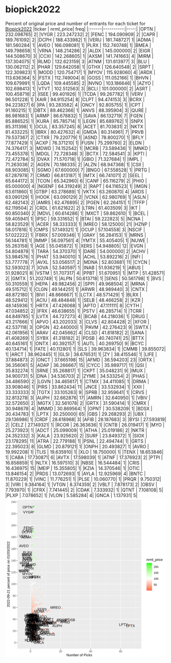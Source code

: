 # biopick2022
Percent of original price and number of entrants for each ticket for [Biopick2022](https://twitter.com/hashtag/Biopick2022)
|ticker | nrml_price| freq|
|:------|----------:|----:|
|OPTN   | 232.098765|    2|
|VYGR   | 223.247232|    2|
|FENC   | 194.090909|    2|
|CAPR   | 189.761092|    2|
|DCPH   | 188.433982|    1|
|VERU   | 181.748727|    1|
|ADMA   | 181.560284|    1|
|AVEO   | 166.098081|    1|
|PLRX   | 152.740748|    1|
|BMEA   | 149.798658|    1|
|VRNA   | 148.214286|    2|
|ALDX   | 145.000000|    2|
|EIGR   | 144.508670|    3|
|CCXI   | 142.268605|    1|
|AXSM   | 141.741663|    4|
|MIRM   | 137.304075|    1|
|RLMD   | 132.623159|    3|
|ATNM   | 131.613977|    3|
|BLU    | 130.062112|    2|
|PHAR   | 129.642058|    1|
|GTHX   | 126.640548|    2|
|SRPT   | 122.309823|    1|
|MODD   | 120.754717|    1|
|MYOV   | 115.928060|    4|
|ARDX   | 113.636364|    5|
|FSTX   | 112.749004|    8|
|GOSS   | 111.052166|    1|
|BHVN   | 109.679991|    1|
|LQDA   | 109.445585|    2|
|NVNO   | 103.186646|    1|
|AZYO   | 102.698413|    1|
|VTVT   | 102.512563|    3|
|BCLI   | 101.000000|    2|
|ASRT   | 100.458716|    2|
|ISEE   |  99.401926|    1|
|TCDA   |  99.267782|    1|
|VERV   |  96.501228|    1|
|XAIR   |  94.915254|    8|
|CLPT   |  94.474153|    3|
|BCRX   |  94.223827|    6|
|IPA    |  93.283582|    4|
|ONCY   |  92.805755|    1|
|ICPT   |  91.160215|    1|
|DBTX   |  89.462366|    1|
|ANVS   |  88.395904|    3|
|QURE   |  86.981683|    1|
|ARMP   |  86.678832|    1|
|SAVA   |  86.132719|    7|
|FGEN   |  85.886525|    1|
|KURA   |  85.785714|    1|
|LEGN   |  85.689762|    1|
|SNPX   |  85.311398|    1|
|OCUL   |  83.357245|    8|
|ACET   |  81.703831|    2|
|NKTX   |  81.433225|    1|
|IBRX   |  80.427632|    4|
|GMDA   |  80.314961|    7|
|PRVB   |  79.537367|    2|
|CTXR   |  79.220779|    1|
|ASND   |  78.800270|    1|
|BFLY   |  77.877429|    1|
|ACXP   |  76.371210|    1|
|FUSN   |  75.299760|    2|
|ELDN   |  74.376417|    3|
|MDWD   |  74.152542|    1|
|MCRB   |  73.589436|    1|
|MNKD   |  73.455378|    1|
|MDGL   |  72.728348|    3|
|BCTX   |  72.584541|    3|
|KPTI   |  72.472784|    5|
|DVAX   |  71.570718|    1|
|GBIO   |  71.327684|    1|
|IMPL   |  71.263036|    2|
|AGEN   |  70.186335|    2|
|ALZN   |  68.947368|    1|
|CSII   |  68.903085|    1|
|SGMO   |  67.600000|    7|
|BNGO   |  67.558528|    1|
|PRTG   |  67.287978|    7|
|CRMD   |  66.813187|    1|
|IMTX   |  66.741071|    2|
|SEEL   |  65.644172|    3|
|TCON   |  65.342960|    6|
|CANF   |  65.116279|    2|
|PHIO   |  65.000000|    4|
|NGENF  |  64.319249|    2|
|RAPT   |  64.116523|    1|
|IMGN   |  63.611860|    1|
|GTBP   |  63.278689|    1|
|VKTX   |  63.260870|    4|
|ARDS   |  63.090129|    1|
|HOOK   |  63.090129|    2|
|VCNX   |  62.980769|    1|
|ASLN   |  62.482143|    2|
|AMRS   |  62.476895|    2|
|PGEN   |  62.264151|    1|
|TFFP   |  62.119504|    2|
|CRDL   |  61.621622|    2|
|LTRN   |  61.403509|    3|
|IKT    |  60.850340|    2|
|MDVL   |  60.614286|    1|
|MXCT   |  59.862610|    1|
|BCEL   |  59.405941|    1|
|IPSC   |  59.331652|    1|
|BTAI   |  59.222823|    5|
|NCNA   |  58.823529|    1|
|ACER   |  58.333333|    1|
|MREO   |  58.125000|   21|
|HZNP   |  58.017816|    1|
|CMPS   |  57.149321|    1|
|OCUP   |  57.104558|    3|
|NSCIF  |  57.022222|    1|
|FBRX   |  57.009346|    1|
|GRAY   |  56.284153|    1|
|MRNS   |  56.144781|    1|
|IMMP   |  56.097561|    4|
|YMTX   |  55.405405|    1|
|NUWE   |  55.263158|    1|
|AGE    |  55.045872|    1|
|XERS   |  54.948805|   12|
|EVGN   |  54.804878|    1|
|TARA   |  54.370370|    1|
|DARE   |  54.000000|    2|
|ACHV   |  53.984576|    1|
|PHAT   |  53.940010|    1|
|ACHL   |  53.892216|    2|
|INFI   |  53.777778|    7|
|AVXL   |  53.056517|    2|
|MDNA   |  52.803681|   11|
|CYCN   |  52.593023|    7|
|IOVA   |  52.540597|    1|
|INAB   |  51.936219|    1|
|ABUS   |  51.928021|    8|
|VSTM   |  51.707317|    4|
|PPBT   |  51.670951|    1|
|MTP    |  51.428571|    2|
|GMTX   |  51.202749|    1|
|ALPN   |  50.613718|    1|
|SENS   |  50.561798|    1|
|BVS    |  50.310559|    1|
|HEPA   |  49.982456|    2|
|SPPI   |  49.968504|    2|
|MRNA   |  49.515712|    1|
|CLGN   |  49.144251|    1|
|ARWR   |  48.989440|    3|
|CNTX   |  48.872180|    1|
|BIVI   |  48.666667|    1|
|LCTX   |  48.571429|    1|
|BLRX   |  48.529412|    1|
|ACIU   |  48.484848|    1|
|SELB   |  48.466258|    2|
|KZR    |  48.145936|    1|
|HRTX   |  47.426068|    1|
|APTO   |  47.111111|    8|
|CYTH   |  47.034852|    2|
|IFRX   |  46.638655|    1|
|PSTV   |  46.285714|    1|
|TCRR   |  44.849785|    1|
|LVTX   |  44.727273|    4|
|BCAB   |  44.218036|    1|
|DRUG   |  43.217666|    1|
|APVO   |  43.202033|    3|
|CLVS   |  42.804428|    2|
|XFOR   |  42.537118|    3|
|OPGN   |  42.440000|    1|
|PAVM   |  42.276423|    9|
|SWTX   |  42.061956|    1|
|ARAV   |  42.045662|    4|
|CLSD   |  41.818182|    2|
|SANA   |  41.408269|    1|
|SYBX   |  41.318182|    2|
|PDSB   |  40.740741|   25|
|BTTX   |  40.645161|    1|
|ONTX   |  40.392157|    1|
|AUTL   |  40.269750|    9|
|BCYC   |  40.134714|    1|
|FATE   |  40.112801|    1|
|SLS    |  39.963834|    1|
|CMMB   |  39.855072|    1|
|ARCT   |  38.962445|    1|
|GLSI   |  38.676531|    1|
|ZY     |  38.415546|    1|
|LIFE   |  37.884873|    2|
|ONCT   |  37.665198|   15|
|AFMD   |  36.594203|   23|
|ORTX   |  36.356061|    5|
|ADAP   |  36.266667|   15|
|CYCC   |  35.989717|   11|
|QSI    |  35.832274|    1|
|SRNE   |  35.268817|    1|
|CKPT   |  35.048231|    9|
|IMUX   |  34.900731|    5|
|DNA    |  34.536703|    2|
|ZYME   |  34.533254|    2|
|PHAS   |  34.486590|    2|
|LGVN   |  34.465617|    1|
|CTMX   |  34.411085|    1|
|DRMA   |  33.908046|    1|
|PIRS   |  33.862434|   11|
|JNCE   |  33.532934|    1|
|XXII   |  33.333333|    3|
|TGTX   |  33.105263|    9|
|SPRB   |  32.959641|    1|
|CRVS   |  32.813278|    3|
|AUPH   |  32.662876|   17|
|AMRN   |  32.640950|    1|
|VBIV   |  32.572650|    2|
|MGTX   |  32.561078|    2|
|GRTX   |  31.590414|    1|
|CMRX   |  30.948678|    4|
|MNMD   |  30.869564|    1|
|OPNT   |  30.538209|    1|
|BDSX   |  30.434783|    1|
|LPTX   |  30.250000|   65|
|GBS    |  29.268293|    2|
|UBX    |  29.136986|    1|
|CRDF   |  28.618968|    3|
|AFIB   |  28.187683|    3|
|BYSI   |  27.593819|    2|
|CELZ   |  27.149321|    1|
|RCOR   |  26.363636|    1|
|CNTB   |  26.019417|    1|
|MYO    |  25.273923|    1|
|ADCT   |  25.099009|    1|
|ATHA   |  25.019186|    2|
|NKTR   |  24.352332|    3|
|KALA   |  23.925620|    2|
|SURF   |  23.849372|    1|
|SIOX   |  23.178295|   11|
|ATRA   |  22.779188|    1|
|PSNL   |  22.494744|    1|
|GRTS   |  22.395023|    8|
|GLMD   |  20.879121|    1|
|ONPH   |  20.493827|    1|
|AVRO   |  19.992208|    1|
|TLIS   |  19.635910|    1|
|XLO    |  18.750000|    1|
|TENX   |  18.653846|    1|
|CABA   |  17.730871|    6|
|AVTX   |  17.598039|    1|
|ATNF   |  17.376923|    2|
|PTPI   |  16.858859|    1|
|NLTX   |  16.597510|    3|
|NBSE   |  16.544484|    1|
|CRIS   |  16.436975|   15|
|MEIP   |  15.355805|    1|
|KZIA   |  14.370546|    1|
|OTIC   |  13.846154|    2|
|PRDS   |  13.072693|    1|
|AYLA   |  12.925969|    4|
|BNTC   |  11.870229|    1|
|VINC   |  11.776251|    1|
|PLSE   |  10.060770|    1|
|PRQR   |   9.750312|    3|
|VIRI   |   9.384164|    1|
|VTGN   |   8.374359|    2|
|VBLT   |   7.878173|    2|
|OBSV   |   7.793970|    1|
|CFRX   |   7.741445|    2|
|CDAK   |   7.333932|    1|
|QTNT   |   7.108108|    5|
|PLXP   |   7.078652|    1|
|VLON   |   5.585284|    4|
|GNCA   |   1.137931|    5|
![retvspicks](biopicks.png?raw=true)
